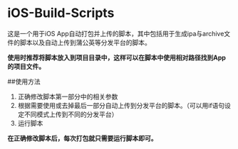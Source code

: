 # iOS-Build-Scripts

这是一个用于iOS App自动打包并上传的脚本，其中包括用于生成ipa与archive文件的脚本以及自动上传到蒲公英等分发平台的脚本。

**使用时推荐将脚本放入到项目目录中，这样可以在脚本中使用相对路径找到App的项目文件。**

##使用方法

1. 正确修改脚本第一部分中的相关参数
2. 根据需要使用或去掉最后一部分自动上传到分发平台的脚本。（可以用if语句设定不同模式上传到不同的分发平台）
3. 运行脚本

**在正确修改脚本后，每次打包就只需要运行脚本即可。**
